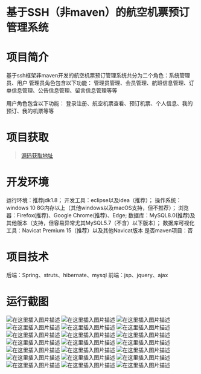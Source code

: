 # 基于SSH（非maven）的航空机票预订管理系统

# 项目简介
基于ssh框架非maven开发的航空机票预订管理系统共分为二个角色：系统管理员、用户
管理员角色包含以下功能： 
管理员管理、会员管理、航班信息管理、订单信息管理、公告信息管理、留言信息管理等等

用户角色包含以下功能： 
登录注册、航空机票查看、预订机票、个人信息、我的预订、我的机票等等


 # 项目获取
> [源码获取地址](http://www.manoncode.cn/details?id=117)

 
# 开发环境

运行环境：推荐jdk1.8；
开发工具：eclipse以及idea（推荐）；
操作系统：windows 10 8G内存以上（其他windows以及macOS支持，但不推荐）；
浏览器：Firefox(推荐)、Google Chrome(推荐)、Edge;
数据库：MySQL8.0(推荐)及其他版本（支持，但容易异常尤其MySQL5.7（不含）以下版本）；
数据库可视化工具：Navicat Premium 15（推荐）以及其他Navicat版本
是否maven项目：否


 # 项目技术
 
后端：Spring、struts、hibernate、mysql
前端：jsp、jquery、ajax

 # 运行截图
 ![在这里插入图片描述](https://img-blog.csdnimg.cn/eb3b4a87b06249cc8ae7394a99da032d.jpeg#pic_center)
![在这里插入图片描述](https://img-blog.csdnimg.cn/4458a938dbb2406099daaf900dd575a2.png#pic_center)
![在这里插入图片描述](https://img-blog.csdnimg.cn/07cf2143612b4d078b8eac68ebf9d889.jpeg#pic_center)
![在这里插入图片描述](https://img-blog.csdnimg.cn/0772a94808654bdf85ee10202fa9741b.jpeg#pic_center)
![在这里插入图片描述](https://img-blog.csdnimg.cn/ee172a3f584a48a5ba0a39630b3cc896.jpeg#pic_center)
![在这里插入图片描述](https://img-blog.csdnimg.cn/866585a105ac42218d21d8543ea64c0d.jpeg#pic_center)
![在这里插入图片描述](https://img-blog.csdnimg.cn/36bb0e07e76e4939b66cd13dcb29ff89.png#pic_center)
![在这里插入图片描述](https://img-blog.csdnimg.cn/d010a5cb9fde43dfb872e3e19f45c597.png#pic_center)
![在这里插入图片描述](https://img-blog.csdnimg.cn/4db9a24314d94f3b8f762e62e1b13a3a.png#pic_center)
![在这里插入图片描述](https://img-blog.csdnimg.cn/fcf562001c6e4048b581c8effe608691.png#pic_center)
![在这里插入图片描述](https://img-blog.csdnimg.cn/1467ff0e44c843f096d3f795080c83c2.jpeg#pic_center)
![在这里插入图片描述](https://img-blog.csdnimg.cn/b681f5fee8414fc38f9a4fea571f3753.png#pic_center)
![在这里插入图片描述](https://img-blog.csdnimg.cn/acb8251a787e450a87ec9df15c99bbf3.jpeg#pic_center)
![在这里插入图片描述](https://img-blog.csdnimg.cn/468cca31957744d98539f6a63b64ec66.jpeg#pic_center)
![在这里插入图片描述](https://img-blog.csdnimg.cn/4424ffd38b44497abe6c77d49b408e7c.jpeg#pic_center)
![在这里插入图片描述](https://img-blog.csdnimg.cn/2342cf363e154a90bec49eede4f2be67.jpeg#pic_center)
![在这里插入图片描述](https://img-blog.csdnimg.cn/5f5cb75b49114dfc92593a31c8a44f1e.png#pic_center)
![在这里插入图片描述](https://img-blog.csdnimg.cn/12d8cb8c74e04f9d98329d960d20d5da.jpeg#pic_center)
![在这里插入图片描述](https://img-blog.csdnimg.cn/81e48d4811b3416eb9b33f3f5bfb3c58.jpeg#pic_center)
![在这里插入图片描述](https://img-blog.csdnimg.cn/731f718c5c9c4a19a36ed2932ab95a23.jpeg#pic_center)
![在这里插入图片描述](https://img-blog.csdnimg.cn/b3d90d3050b64845ba9be5b7208065fe.jpeg#pic_center)

